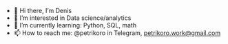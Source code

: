 - 👋 Hi there, I’m Denis
- 👀 I’m interested in Data science/analytics
- 🌱 I’m currently learning: Python, SQL, math
- 📫 How to reach me: @petrikoro in Telegram, petrikoro.work@gmail.com

<!---
petrikoro/petrikoro is a ✨ special ✨ repository because its `README.md` (this file) appears on your GitHub profile.
You can click the Preview link to take a look at your changes.
--->
